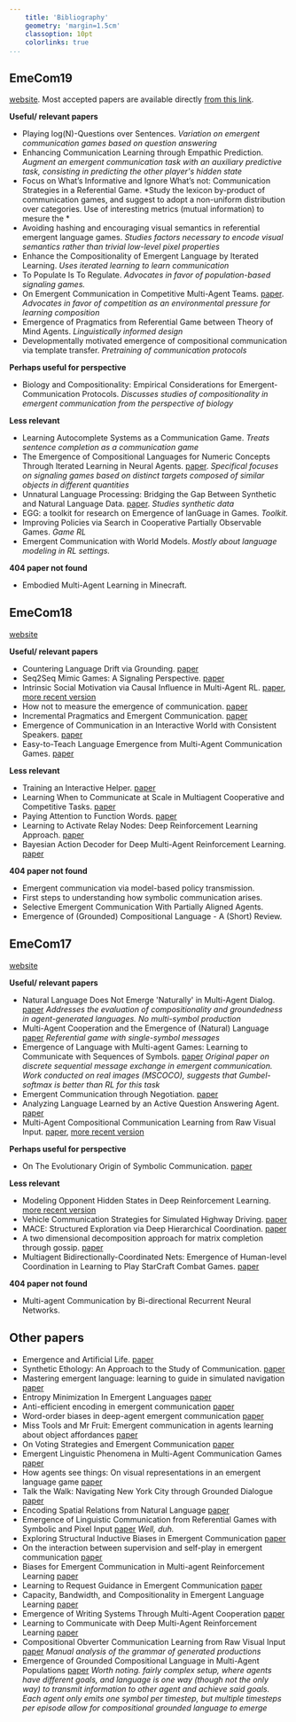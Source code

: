 ```yaml
---
    title: 'Bibliography'
    geometry: 'margin=1.5cm'
    classoption: 10pt
    colorlinks: true
...
```


## EmeCom19

[website](https://sites.google.com/view/emecom2019/home). Most accepted papers are available directly [from this link](https://sites.google.com/view/emecom2019/accepted-papers).

**Useful/ relevant papers**

 - Playing log(N)-Questions over Sentences. *Variation on emergent communication games based on question answering*
 - Enhancing Communication Learning through Empathic Prediction. *Augment an emergent communication task with an auxiliary predictive task, consisting in predicting the other player's hidden state*
 - Focus on What’s Informative and Ignore What’s not: Communication Strategies in a Referential Game. *Study the lexicon by-product of communication games, and suggest to adopt a non-uniform distribution over categories. Use of interesting metrics (mutual information) to mesure the *
 - Avoiding hashing and encouraging visual semantics in referential emergent language games. *Studies factors necessary to encode visual semantics rather than trivial low-level pixel properties*
 - Enhance the Compositionality of Emergent Language by Iterated Learning. *Uses iterated learning to learn communication*
 - To Populate Is To Regulate. *Advocates in favor of population-based signaling games.*
 - On Emergent Communication in Competitive Multi-Agent Teams. [paper](https://www.semanticscholar.org/paper/On-Emergent-Communication-in-Competitive-Teams-Liang-Chen/e1d308595eaa253574cda03e7f5fdcff38abb42e). *Advocates in favor of competition as an environmental pressure for learning composition*
 - Emergence of Pragmatics from Referential Game between Theory of Mind Agents. *Linguistically informed design*
 - Developmentally motivated emergence of compositional communication via template transfer. *Pretraining of communication protocols*


**Perhaps useful for perspective**

 - Biology and Compositionality: Empirical Considerations for Emergent-Communication Protocols. *Discusses studies of compositionality in emergent communication from the perspective of biology*

 **Less relevant**

 - Learning Autocomplete Systems as a Communication Game. *Treats sentence completion as a communication game*
 - The Emergence of Compositional Languages for Numeric Concepts Through Iterated Learning in Neural Agents. [paper](https://arxiv.org/abs/1910.05291). *Specifical focuses on signaling games based on distinct targets composed of similar objects in different quantities*
 - Unnatural Language Processing: Bridging the Gap Between Synthetic and Natural Language Data. [paper](https://alanamarzoev.github.io/pdfs/unnatural_language.pdf). *Studies synthetic data*
 - EGG: a toolkit for research on Emergence of lanGuage in Games. *Toolkit.*
 - Improving Policies via Search in Cooperative Partially Observable Games. *Game RL*
 - Emergent Communication with World Models. *Mostly about language modeling in RL settings.*


**404 paper not found**

 - Embodied Multi-Agent Learning in Minecraft.

## EmeCom18

[website](https://sites.google.com/site/emecom2018/)

**Useful/ relevant papers**

 - Countering Language Drift via Grounding. [paper](https://arxiv.org/abs/1909.04499)
 - Seq2Seq Mimic Games: A Signaling Perspective. [paper](https://arxiv.org/abs/1811.06564)
 - Intrinsic Social Motivation via Causal Influence in Multi-Agent RL. [paper](https://deepmind.com/research/publications/intrinsic-social-motivation-causal-influence-multi-agent-rl), [more recent version](https://arxiv.org/abs/1810.08647v4)
 - How not to measure the emergence of communication. [paper](https://arxiv.org/abs/1903.05168)
 - Incremental Pragmatics and Emergent Communication. [paper](https://www.semanticscholar.org/paper/Incremental-Pragmatics-and-Emergent-Communication-Tomlin-Pavlick/6f899e069ed79860ccb3baaa5f9bae825441258a)
 - Emergence of Communication in an Interactive World with Consistent Speakers. [paper](https://arxiv.org/abs/1809.00549)
 - Easy-to-Teach Language Emergence from Multi-Agent Communication Games. [paper](https://arxiv.org/abs/1906.02403)

**Less relevant**

 - Training an Interactive Helper. [paper](https://arxiv.org/abs/1906.10165)
 - Learning When to Communicate at Scale in Multiagent Cooperative and Competitive Tasks. [paper](https://openreview.net/forum?id=rye7knCqK7)
 - Paying Attention to Function Words. [paper](https://arxiv.org/abs/1909.11060)
 - Learning to Activate Relay Nodes: Deep Reinforcement Learning Approach. [paper](https://arxiv.org/abs/1811.09759)
 - Bayesian Action Decoder for Deep Multi-Agent Reinforcement Learning. [paper](https://arxiv.org/abs/1811.01458)

**404 paper not found**

 - Emergent communication via model-based policy transmission.
 - First steps to understanding how symbolic communication arises.
 - Selective Emergent Communication With Partially Aligned Agents.
 - Emergence of (Grounded) Compositional Language - A (Short) Review.

## EmeCom17

[website](https://sites.google.com/site/emecom2017/)

**Useful/ relevant papers**

 - Natural Language Does Not Emerge 'Naturally' in Multi-Agent Dialog. [paper](https://arxiv.org/abs/1706.08502) *Addresses the evaluation of compositionality and groundedness in agent-generated languages. No multi-symbol production*
 - Multi-Agent Cooperation and the Emergence of (Natural) Language [paper](https://arxiv.org/abs/1612.07182) *Referential game with single-symbol messages*
 - Emergence of Language with Multi-agent Games: Learning to Communicate with Sequences of Symbols. [paper](https://arxiv.org/abs/1705.11192) *Original paper on discrete sequential message exchange in emergent communication. Work conducted on real images (MSCOCO), suggests that Gumbel-softmax is better than RL for this task*
 - Emergent Communication through Negotiation. [paper](https://arxiv.org/abs/1804.03980)
 - Analyzing Language Learned by an Active Question Answering Agent. [paper](https://arxiv.org/abs/1801.07537)
 - Multi-Agent Compositional Communication Learning from Raw Visual Input. [paper](https://www.semanticscholar.org/paper/Multi-Agent-Compositional-Communication-Learning-Choi-Lazaridou/08bbcf6f753a4889f57cede3b0bdedb56024cc03), [more recent version](https://openreview.net/forum?id=rknt2Be0-)

**Perhaps useful for perspective**

 - On The Evolutionary Origin of Symbolic Communication. [paper](https://www.nature.com/articles/srep34615)

**Less relevant**

 - Modeling Opponent Hidden States in Deep Reinforcement Learning. [more recent version](https://arxiv.org/abs/1802.09640)
 - Vehicle Communication Strategies for Simulated Highway Driving. [paper](https://www.semanticscholar.org/paper/Vehicle-Communication-Strategies-for-Simulated-Resnick-Kulikov/05a1c483e68d8af0a4133b902e5c8f62a656e65e)
 - MACE: Structured Exploration via Deep Hierarchical Coordination. [paper](https://openreview.net/forum?id=HyunpgbR-)
 - A two dimensional decomposition approach for matrix completion through gossip. [paper](https://arxiv.org/abs/1711.07684)
 - Multiagent Bidirectionally-Coordinated Nets: Emergence of Human-level Coordination in Learning to Play StarCraft Combat Games. [paper](https://arxiv.org/abs/1703.10069)

**404 paper not found**

 - Multi-agent Communication by Bi-directional Recurrent Neural Networks.

## Other papers

 - Emergence and Artificial Life. [paper](https://www.researchgate.net/publication/4048749_Emergence_and_artificial_life)
 - Synthetic Ethology: An Approach to the Study of Communication.  [paper](http://citeseerx.ist.psu.edu/viewdoc/summary?doi=10.1.1.33.6635)
 - Mastering emergent language: learning to guide in simulated navigation [paper](https://arxiv.org/abs/1908.05135)
 - Entropy Minimization In Emergent Languages [paper](https://arxiv.org/abs/1905.13687)
 - Anti-efficient encoding in emergent communication [paper](https://arxiv.org/abs/1905.12561)
 - Word-order biases in deep-agent emergent communication [paper](https://arxiv.org/abs/1905.12330)
 - Miss Tools and Mr Fruit: Emergent communication in agents learning about object affordances [paper](https://arxiv.org/abs/1905.11871)
 - On Voting Strategies and Emergent Communication [paper](https://arxiv.org/abs/1902.06897)
 - Emergent Linguistic Phenomena in Multi-Agent Communication Games [paper](https://arxiv.org/abs/1901.08706)
 - How agents see things: On visual representations in an emergent language game [paper](https://arxiv.org/abs/1808.10696)
 - Talk the Walk: Navigating New York City through Grounded Dialogue [paper](https://arxiv.org/abs/1807.03367)
 - Encoding Spatial Relations from Natural Language [paper](https://arxiv.org/abs/1807.01670)
 - Emergence of Linguistic Communication from Referential Games with Symbolic and Pixel Input [paper](https://arxiv.org/abs/1804.03984) *Well, duh.*
 - Exploring Structural Inductive Biases in Emergent Communication [paper](https://arxiv.org/abs/2002.01335)
 - On the interaction between supervision and self-play in emergent communication [paper](https://arxiv.org/abs/2002.01093)
 - Biases for Emergent Communication in Multi-agent Reinforcement Learning [paper](https://arxiv.org/abs/1912.05676)
 - Learning to Request Guidance in Emergent Communication [paper](https://arxiv.org/abs/1912.05525)
 - Capacity, Bandwidth, and Compositionality in Emergent Language Learning [paper](https://arxiv.org/abs/1910.11424)
 - Emergence of Writing Systems Through Multi-Agent Cooperation [paper](https://arxiv.org/abs/1910.00741)
 - Learning to Communicate with Deep Multi-Agent Reinforcement Learning [paper](https://arxiv.org/abs/1605.06676)
 - Compositional Obverter Communication Learning from Raw Visual Input [paper](https://openreview.net/forum?id=rknt2Be0-) *Manual analysis of the grammar of generated productions*
 - Emergence of Grounded Compositional Language in Multi-Agent Populations [paper](https://www.semanticscholar.org/paper/Emergence-of-Grounded-Compositional-Language-in-Mordatch-Abbeel/5d2f5c2dc11c18c0d45203e2b980fe375a56d774) *Worth noting. fairly complex setup, where agents have different goals, and language is one way (though not the only way) to transmit information to other agent and achieve said goals. Each agent only emits one symbol per timestep, but multiple timesteps per episode allow for compositional grounded language to emerge*
